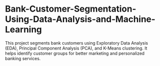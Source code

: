 # Bank-Customer-Segmentation-Using-Data-Analysis-and-Machine-Learning
This project segments bank customers using Exploratory Data Analysis (EDA), Principal Component Analysis (PCA), and K-Means clustering. It helps identify customer groups for better marketing and personalized banking services.

